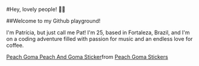 #Hey, lovely people! 🌈✨
<div></div>
<!--rede social aqui-->
<!--meu avatar aqui-->
##Welcome to my Github playground! 
<div></div>
<p>I'm Patrícia, but just call me Pat! I'm 25, based in Fortaleza, Brazil, and I'm on a coding adventure filled with passion for music and an endless love for coffee.</p>
<div class="tenor-gif-embed" data-postid="26865068" data-share-method="host" data-aspect-ratio="1.15108" data-width="100%"><a href="https://tenor.com/view/peach-goma-peach-and-goma-peach-peach-cat-coffee-gif-26865068">Peach Goma Peach And Goma Sticker</a>from <a href="https://tenor.com/search/peach+goma-stickers">Peach Goma Stickers</a></div> <script type="text/javascript" async src="https://tenor.com/embed.js"></script>


<!--Cheers to coding and spreading good vibes! 🚀🌈

 - 🔭 Atualmente estou fazendo transição de carreira enquanto sou ADM voluntária na comunidade mulheres e tecnologia ...
- 🌱 atualmente estou estudando HTML, CSS e JavaScript ...
- 👯 Estou disponível para trabalhar em conjunto em projetos...
- 📫 Redes sociais ...
- 😄 Pronomes: ela/dela
- ⚡ Fun fact: ...

-->
